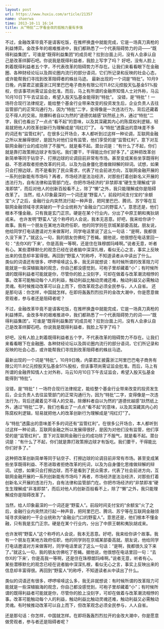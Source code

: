 ```yaml
---
layout: post
url: https://www.huxiu.com/article/21357
name: shaerwa
time: 2013-10-11 16:14
title: 从“特批”二字看金改的抵触力量有多强
---
```

不过，金融改革毕竟不是请客吃饭，在推杯换盏中就能完成，它是一场真刀真枪的利益博弈。金改多年的艰难推进中，我们都熟悉了一个代表阻碍势力的词——“既得利益集团”。可谁是“既得利益集团”的成员呢？拉到台面上问，没有人会承认自己是改革绊脚石吧。你说我是既得利益者，我脸上写字了吗？ 好吧，没有人脸上刺着既得利益者五个字，不代表改革的阻碍势力不存在。让我们来看看眼下在金融圈、各种财经论坛以及舆论圈内流行的部分语词，它们所记录和反映的社会心态，或许能帮我们寻找到改革阻碍者的蛛丝马迹。 最新出现的一个词是“特批”。10月9日晚，内蒙君正披露浙江阿里巴巴电子商务有限公司11.8亿元控股天弘基金51%股权，但该事项尚需证监会批准。而后，马上有所谓的金融界知情人士对外称，马云10月10日下午去证监会，希望入股天弘基金能得到“特批”。 没错，是“特批”！一场符合现行法律规定，能给整个基金行业带来改变的投资发生后，企业负责人去往监管部门的正常沟通行为，因为“特批”二字，变得像是一次违法行为，背后还藏着见不得人的交易。除爆料者自以为然的“道德优越感”跃然纸上外，通过“特批”二字，我们也看出了一点点“看不起”的意味，以及其深藏其内心的陈腐权利逻辑，轻易就把他人的改革创新行为理解成是“闯红灯”了。 与“特批”透露出的意味差不多的词还有“监管红利”。在很多公开场合，本人都听到过这样一种论调，互联网金融之所以发展得很好，是因为对他们没有监管，他们享受的是“监管红利”。意下对互联网金融行业的成功除了不服气，就是看不起。潜台词是：“有什么了不起，你们就是靠打政策擦边球才有饭吃。我们要干，干得能比你们好多了。” 这种把改革创新简单等同于钻空子、打擦边球的论调目前非常有市场。甚至变成某些坐享既得利益、不思进取者拒绝改革的托词，以及为自身僵化思维做辩解的辩词。试想，如果只会打擦边球，而不是看到了民众需求，代表了社会前进方向，互联网金融开展的一系列创新能有市场吗？再者，市场经济是法治经济，对那些打着创新名义开展的违法行为，自有法律和监管部门在。你把市场经济的“非禁即准”硬生生理解成“非准即禁”，而后对他人的创新百般看不上，除了“懒”之外，我只能理解成你是阻碍改革了。 当然，给人印象最深的一个词还是“野蛮人”。前段时间支付宝的“余额宝”火了之后，金融行业内突然流行起一种声音，把阿里巴巴、腾讯、苏宁等在互联网金融领域寻求突破的一干企业统称为“金融业门口的野蛮人”。意思还是，他们根本不懂金融，只有我是玄门正宗。硬是在某个行业内，分出了中原王朝和夷狄胡戎来。 也许发明“野蛮人”这个称呼的人会说，我本无恶意。好吧，我来给你讲个故事。我有一个朋友在某地方政府任职，他的同学则在京城某部委高就。朋友说，他给同学打电话邀请对方来做客时，同学电话里说了这么一句话：“是啊，我都很久没下来了。”就这么一句，我的朋友仿佛吃了苍蝇。据他说，他很想在电话里回一句：“去你X的‘下来’，你是高我一等啊，还是住在珠穆朗玛峰啊。”说者无意，听者有心。某些潜移默化的观念已经在说者脑中深深扎根，看似无心之言，事实上反映出来的信息却丰富得很。再回到“野蛮人”的称呼，不知道读者从中读出了什么。 类似的词语还有很多，啰啰嗦嗦这么多，我无非就想说：有时候所谓的改革阻力可能就是一些深植脑海的观念，你自己都没感觉到，可袍子里却藏着“小”；有时候所谓的既得利益者可能就是你，尽管你的脸上没刻字，可却在做着与改革潮流相悖的事。改革可能触动每个人的利益，触动利益比触动灵魂还难，触动利益又必需触动灵魂。有时候推动改革可以自上而下，但改革观念必须全民参与，人人自省。 还是那句话：你怎样，中国就怎样。在即将轰轰烈烈拉开的金改大潮中，你是愿意做旁观者，参与者还是阻碍者呢？

不过，金融改革毕竟不是请客吃饭，在推杯换盏中就能完成，它是一场真刀真枪的利益博弈。金改多年的艰难推进中，我们都熟悉了一个代表阻碍势力的词——“既得利益集团”。可谁是“既得利益集团”的成员呢？拉到台面上问，没有人会承认自己是改革绊脚石吧。你说我是既得利益者，我脸上写字了吗？

好吧，没有人脸上刺着既得利益者五个字，不代表改革的阻碍势力不存在。让我们来看看眼下在金融圈、各种财经论坛以及舆论圈内流行的部分语词，它们所记录和反映的社会心态，或许能帮我们寻找到改革阻碍者的蛛丝马迹。

最新出现的一个词是“特批”。10月9日晚，内蒙君正披露浙江阿里巴巴电子商务有限公司11.8亿元控股天弘基金51%股权，但该事项尚需证监会批准。而后，马上有所谓的金融界知情人士对外称，马云10月10日下午去证监会，希望入股天弘基金能得到“特批”。

没错，是“特批”！一场符合现行法律规定，能给整个基金行业带来改变的投资发生后，企业负责人去往监管部门的正常沟通行为，因为“特批”二字，变得像是一次违法行为，背后还藏着见不得人的交易。除爆料者自以为然的“道德优越感”跃然纸上外，通过“特批”二字，我们也看出了一点点“看不起”的意味，以及其深藏其内心的陈腐权利逻辑，轻易就把他人的改革创新行为理解成是“闯红灯”了。

与“特批”透露出的意味差不多的词还有“监管红利”。在很多公开场合，本人都听到过这样一种论调，互联网金融之所以发展得很好，是因为对他们没有监管，他们享受的是“监管红利”。意下对互联网金融行业的成功除了不服气，就是看不起。潜台词是：“有什么了不起，你们就是靠打政策擦边球才有饭吃。我们要干，干得能比你们好多了。”

这种把改革创新简单等同于钻空子、打擦边球的论调目前非常有市场。甚至变成某些坐享既得利益、不思进取者拒绝改革的托词，以及为自身僵化思维做辩解的辩词。试想，如果只会打擦边球，而不是看到了民众需求，代表了社会前进方向，互联网金融开展的一系列创新能有市场吗？再者，市场经济是法治经济，对那些打着创新名义开展的违法行为，自有法律和监管部门在。你把市场经济的“非禁即准”硬生生理解成“非准即禁”，而后对他人的创新百般看不上，除了“懒”之外，我只能理解成你是阻碍改革了。

当然，给人印象最深的一个词还是“野蛮人”。前段时间支付宝的“余额宝”火了之后，金融行业内突然流行起一种声音，把阿里巴巴、腾讯、苏宁等在互联网金融领域寻求突破的一干企业统称为“金融业门口的野蛮人”。意思还是，他们根本不懂金融，只有我是玄门正宗。硬是在某个行业内，分出了中原王朝和夷狄胡戎来。

也许发明“野蛮人”这个称呼的人会说，我本无恶意。好吧，我来给你讲个故事。我有一个朋友在某地方政府任职，他的同学则在京城某部委高就。朋友说，他给同学打电话邀请对方来做客时，同学电话里说了这么一句话：“是啊，我都很久没下来了。”就这么一句，我的朋友仿佛吃了苍蝇。据他说，他很想在电话里回一句：“去你X的‘下来’，你是高我一等啊，还是住在珠穆朗玛峰啊。”说者无意，听者有心。某些潜移默化的观念已经在说者脑中深深扎根，看似无心之言，事实上反映出来的信息却丰富得很。再回到“野蛮人”的称呼，不知道读者从中读出了什么。

类似的词语还有很多，啰啰嗦嗦这么多，我无非就想说：有时候所谓的改革阻力可能就是一些深植脑海的观念，你自己都没感觉到，可袍子里却藏着“小”；有时候所谓的既得利益者可能就是你，尽管你的脸上没刻字，可却在做着与改革潮流相悖的事。改革可能触动每个人的利益，触动利益比触动灵魂还难，触动利益又必需触动灵魂。有时候推动改革可以自上而下，但改革观念必须全民参与，人人自省。

还是那句话：你怎样，中国就怎样。在即将轰轰烈烈拉开的金改大潮中，你是愿意做旁观者，参与者还是阻碍者呢？

